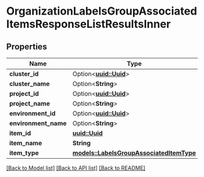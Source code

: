 # OrganizationLabelsGroupAssociatedItemsResponseListResultsInner

## Properties

Name | Type | Description | Notes
------------ | ------------- | ------------- | -------------
**cluster_id** | Option<[**uuid::Uuid**](uuid::Uuid.md)> |  | [optional]
**cluster_name** | Option<**String**> |  | [optional]
**project_id** | Option<[**uuid::Uuid**](uuid::Uuid.md)> |  | [optional]
**project_name** | Option<**String**> |  | [optional]
**environment_id** | Option<[**uuid::Uuid**](uuid::Uuid.md)> |  | [optional]
**environment_name** | Option<**String**> |  | [optional]
**item_id** | [**uuid::Uuid**](uuid::Uuid.md) |  | 
**item_name** | **String** |  | 
**item_type** | [**models::LabelsGroupAssociatedItemType**](LabelsGroupAssociatedItemType.md) |  | 

[[Back to Model list]](../README.md#documentation-for-models) [[Back to API list]](../README.md#documentation-for-api-endpoints) [[Back to README]](../README.md)



